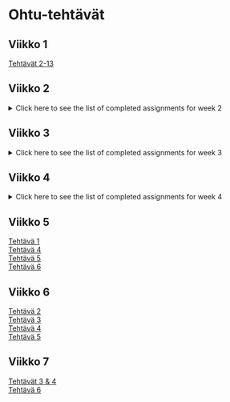 # Ohtu-tehtävät

## Viikko 1
[Tehtävät 2-13](https://github.com/qubelka/ohtu-2019-viikko1)

## Viikko 2
<details>
<br><summary>Click here to see the list of completed assignments for week 2</summary><br/>  
<p>
<a href="https://github.com/qubelka/ohtu-tehtavat/tree/master/viikko2">
Tehtävät 1, 7-8, 12</a><br>
<a href="https://github.com/qubelka/ohtu-2019-viikko1/tree/master/src/main/java">
Tehtävä 2</a></br>
<a href="https://github.com/qubelka/ohtu-2019-viikko1/blob/master/.codeclimate.yml">
Tehtävä 3</a></br>
<a href="https://github.com/qubelka/ohtu-tehtavat/commit/acfc11bb82a37e1da902e5c23fffd9b10a7d98f9">
Tehtävä 9</a></br>
<a href="https://github.com/qubelka/ohtu-tehtavat/commit/e06a8d6ac8754adea3c80ead2b04586e02db7c03">
Tehtävä 10</a></br>
</p>
</details>

## Viikko 3  
<details>
<br><summary>Click here to see the list of completed assignments for week 3</summary><br/>  
<p>
<a href="https://github.com/qubelka/ohtu-tehtavat/commit/428d7f8f8dd340fd0ed1f5aff9890aba6c259607">
Tehtävä 1</a><br>
<a href="https://github.com/qubelka/ohtu-tehtavat/commit/607b13d1d6e981093f6f0e8588eefd6f3005a649">
Tehtävä 2</a></br>
<a href="https://github.com/qubelka/ohtu-tehtavat/commit/0ba9f12db0ccaedf482f9969e3b680634e71804d">
Tehtävä 3</a></br>
<a href="https://github.com/qubelka/ohtu-tehtavat/commit/2e9968f95220fa868f3bc58026e5019b0507fd47">
Tehtävä 4</a></br>
<a href="https://github.com/qubelka/ohtu-tehtavat/commit/684896c48cddb0d4be88902ba2881dd27d4f565e">
Tehtävä 5</a></br>
<a href="https://github.com/qubelka/ohtu-tehtavat/commit/ed3033db4d436c1f88b1d9d7afe3fe3214e8f347">
Tehtävä 6</a></br>
<a href="https://github.com/qubelka/ohtu-tehtavat/commit/59994b68d8ae44307aae2f55da19178f03e17d6e">
Tehtävä 8</a></br>
<a href="https://github.com/qubelka/ohtu-tehtavat/commit/aa12248882b4ca7616eeb9b8a28c5dd714cbdee7">
Tehtävä 9</a></br>
<a href="https://github.com/qubelka/ohtu-tehtavat/commit/f1bda4cdddf7bc24e0fbdf073436bd00f4a58e21">
Tehtävä 10</a></br>
<a href="https://github.com/qubelka/ohtu-tehtavat/commit/a53a4c50e60c93c6303a07d69f6764eaf7bd585d">
Tehtävä 11</a></br>
</p>
</details>

## Viikko 4  
<details>
<br><summary>Click here to see the list of completed assignments for week 4</summary><br/>  
<p>
<br>
<a href="https://github.com/qubelka/ohtu-tehtavat/commit/c39d556be3861c871121d2a9265368f8e022a6e7">
Tehtävä 2</a><br>
<a href="https://github.com/qubelka/ohtu-tehtavat/commit/831db491094fdcb89d1db951a3e4e9202ad4c042">
Tehtävä 3</a></br>
<a href="https://github.com/qubelka/ohtu-tehtavat/commit/b32a4c543afef2c83801b134cfddb36a8b81e49b">
Tehtävä 4</a></br>
<a href="https://github.com/qubelka/ohtu-tehtavat/commit/f48efc5b5121fee8502934bf873ee636b86228f3">
Tehtävä 5</a></br>
<a href="https://github.com/qubelka/ohtu-tehtavat/commit/e4502d845e92a1125db886969969c563e54f0867">
Tehtävä 6</a></br>
</p>
</details>

## Viikko 5
[Tehtävä 1](https://github.com/qubelka/ohtu-tehtavat/tree/master/viikko5)  
[Tehtävä 4](https://github.com/qubelka/ohtu-tehtavat/commit/c4a4168db9fbc7a6630fe5e34049fe602913c296)  
[Tehtävä 5](https://github.com/qubelka/ohtu-tehtavat/commit/f3ae73611cdeffee28488858c0964336004f4676)  
[Tehtävä 6](https://github.com/qubelka/ohtu-tehtavat/blob/master/retro.md) 

## Viikko 6
[Tehtävä 2](https://github.com/qubelka/ohtu-tehtavat/commit/e6e3373e0e224bc158279e79fd9fe3abb85185b0)  
[Tehtävä 3](https://github.com/qubelka/ohtu-tehtavat/commit/6711268d38349d6e25941d32a108cee4d2c9b431)  
[Tehtävä 4](https://github.com/qubelka/ohtu-tehtavat/commit/1a16741edbb73a6debc7d96ea4402c7945a9468d)  
[Tehtävä 5](https://github.com/qubelka/ohtu-tehtavat/commit/968c4f396bee3f68b574375fbd26fb06d30873f3)  

## Viikko 7
[Tehtävät 3 & 4](https://github.com/qubelka/ohtu-tehtavat/tree/master/viikko7/KiviPaperiSakset/src/main/java/ohtu/kivipaperisakset)  
[Tehtävä 6](https://github.com/qubelka/ohtu-tehtavat/blob/master/QUIZZ.md)